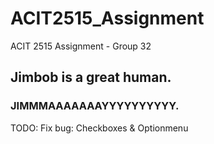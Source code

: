 # ACIT2515_Assignment

ACIT 2515 Assignment - Group 32

## Jimbob is a great human.

### JIMMMAAAAAAAYYYYYYYYYY.

TODO: Fix bug: Checkboxes & Optionmenu
